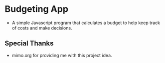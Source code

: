 # Budgeting App

* A simple Javascript program that calculates a budget to help keep track of costs and make decisions.

## Special Thanks

* mimo.org for providing me with this project idea.
